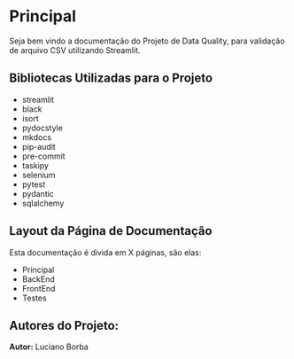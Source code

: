 # Principal

Seja bem vindo a documentação do Projeto de Data Quality, para validação de arquivo CSV utilizando Streamlit.

## Bibliotecas Utilizadas para o Projeto

- streamlit
- black
- isort
- pydocstyle
- mkdocs
- pip-audit
- pre-commit
- taskipy
- selenium
- pytest
- pydantic
- sqlalchemy


## Layout da Página de Documentação

Esta documentação é divida em X páginas, são elas:

- Principal
- BackEnd
- FrontEnd
- Testes

## Autores do Projeto:

**Autor:** Luciano Borba